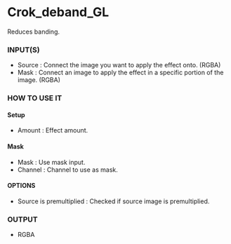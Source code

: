 # Crok_deband_GL

Reduces banding.

### INPUT(S)
* Source : Connect the image you want to apply the effect onto. (RGBA)
* Mask : Connect an image to apply the effect in a specific portion of the image. (RGBA)

### HOW TO USE IT

#### Setup

* Amount : Effect amount.

#### Mask

* Mask : Use mask input.
* Channel : Channel to use as mask.

#### OPTIONS

* Source is premultiplied : Checked if source image is premultiplied.

### OUTPUT
* RGBA